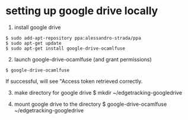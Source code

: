 

# setting up google drive locally

1. install google drive 
```
$ sudo add-apt-repository ppa:alessandro-strada/ppa
$ sudo apt-get update
$ sudo apt-get install google-drive-ocamlfuse
```
2. launch google-drive-ocamlfuse (and grant permissions)
```
$ google-drive-ocamlfuse
```
If successful, will see "Access token retrieved correctly.

3. make directory for google drive
$ mkdir ~/edgetracking-googledrive


4. mount google drive to the directory
$ google-drive-ocamlfuse ~/edgetracking-googledrive


